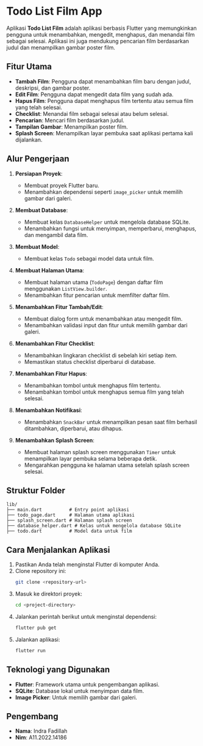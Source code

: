 # Todo List Film App

Aplikasi **Todo List Film** adalah aplikasi berbasis Flutter yang memungkinkan pengguna untuk menambahkan, mengedit, menghapus, dan menandai film sebagai selesai. Aplikasi ini juga mendukung pencarian film berdasarkan judul dan menampilkan gambar poster film.

## Fitur Utama
- **Tambah Film**: Pengguna dapat menambahkan film baru dengan judul, deskripsi, dan gambar poster.
- **Edit Film**: Pengguna dapat mengedit data film yang sudah ada.
- **Hapus Film**: Pengguna dapat menghapus film tertentu atau semua film yang telah selesai.
- **Checklist**: Menandai film sebagai selesai atau belum selesai.
- **Pencarian**: Mencari film berdasarkan judul.
- **Tampilan Gambar**: Menampilkan poster film.
- **Splash Screen**: Menampilkan layar pembuka saat aplikasi pertama kali dijalankan.

## Alur Pengerjaan
1. **Persiapan Proyek**:
   - Membuat proyek Flutter baru.
   - Menambahkan dependensi seperti `image_picker` untuk memilih gambar dari galeri.

2. **Membuat Database**:
   - Membuat kelas `DatabaseHelper` untuk mengelola database SQLite.
   - Menambahkan fungsi untuk menyimpan, memperbarui, menghapus, dan mengambil data film.

3. **Membuat Model**:
   - Membuat kelas `Todo` sebagai model data untuk film.

4. **Membuat Halaman Utama**:
   - Membuat halaman utama (`TodoPage`) dengan daftar film menggunakan `ListView.builder`.
   - Menambahkan fitur pencarian untuk memfilter daftar film.

5. **Menambahkan Fitur Tambah/Edit**:
   - Membuat dialog form untuk menambahkan atau mengedit film.
   - Menambahkan validasi input dan fitur untuk memilih gambar dari galeri.

6. **Menambahkan Fitur Checklist**:
   - Menambahkan lingkaran checklist di sebelah kiri setiap item.
   - Memastikan status checklist diperbarui di database.

7. **Menambahkan Fitur Hapus**:
   - Menambahkan tombol untuk menghapus film tertentu.
   - Menambahkan tombol untuk menghapus semua film yang telah selesai.

8. **Menambahkan Notifikasi**:
   - Menambahkan `SnackBar` untuk menampilkan pesan saat film berhasil ditambahkan, diperbarui, atau dihapus.

9. **Menambahkan Splash Screen**:
   - Membuat halaman splash screen menggunakan `Timer` untuk menampilkan layar pembuka selama beberapa detik.
   - Mengarahkan pengguna ke halaman utama setelah splash screen selesai.

## Struktur Folder
```
lib/
├── main.dart          # Entry point aplikasi
├── todo_page.dart     # Halaman utama aplikasi
├── splash_screen.dart # Halaman splash screen
├── database_helper.dart # Kelas untuk mengelola database SQLite
├── todo.dart          # Model data untuk film
```

## Cara Menjalankan Aplikasi
1. Pastikan Anda telah menginstal Flutter di komputer Anda.
2. Clone repository ini:
   ```bash
   git clone <repository-url>
   ```
3. Masuk ke direktori proyek:
   ```bash
   cd <project-directory>
   ```
4. Jalankan perintah berikut untuk menginstal dependensi:
   ```bash
   flutter pub get
   ```
5. Jalankan aplikasi:
   ```bash
   flutter run
   ```

## Teknologi yang Digunakan
- **Flutter**: Framework utama untuk pengembangan aplikasi.
- **SQLite**: Database lokal untuk menyimpan data film.
- **Image Picker**: Untuk memilih gambar dari galeri.

## Pengembang
- **Nama**: Indra Fadillah
- **Nim**: A11.2022.14186
